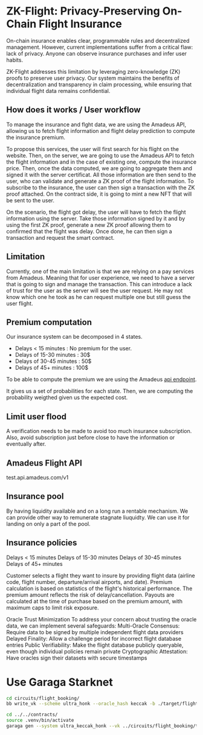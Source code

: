 

# ZK-Flight: Privacy-Preserving On-Chain Flight Insurance

On-chain insurance enables clear, programmable rules and decentralized management. However, current implementations suffer from a critical flaw: lack of privacy. Anyone can observe insurance purchases and infer user habits.

ZK-Flight addresses this limitation by leveraging zero-knowledge (ZK) proofs to preserve user privacy. Our system maintains the benefits of decentralization and transparency in claim processing, while ensuring that individual flight data remains confidential.


## How does it works / User workflow

To manage the insurance and flght data, we are using the Amadeus API, allowing us to fetch flight information and flight delay prediction to compute the insurance premium. 

To propose this services, the user will first search for his flight on the website. Then, on the server, we are going to use the Amadeus API to fetch the flight information and in the case of existing one, compute the insurance price. Then, once the data computed, we are going to aggregate them and signed it with the server certificat. All those information are then send to the user, who can validate and generate a ZK proof of the flight information. To subscribe to the insurance, the user can then sign a transaction with the ZK proof attached. On the contract side, it is going to mint a new NFT that will be sent to the user.

On the scenario, the flight got delay, the user will have to fetch the flight information using the server. Take those information signed by it and by using the first ZK proof, generate a new ZK proof allowing them to confirmed that the flight was delay. Once done, he can then sign a transaction and request the smart contract.


## Limitation

Currently, one of the main limitation is that we are relying on a pay services from Amadeus. Meaning that for user experience, we need to have a server that is going to sign and manage the transaction. 
This can introduce a lack of trust for the user as the server will see the user request. He may not know which one he took as he can request multiple one but still guess the user flight. 


## Premium computation

Our insurance system can be decomposed in 4 states.

- Delays < 15 minutes : No premium for the user. 
- Delays of 15-30 minutes : 30$
- Delays of 30-45 minutes : 50$
- Delays of 45+ minutes : 100$

To be able to compute the premium we are using the Amadeus [api endpoint](https://developers.amadeus.com/self-service/category/flights/api-doc/flight-delay-prediction).

It gives us a set of probabilities for each state. Then, we are computing the probability weigthed given us the expected cost.




## Limit user flood

A verification needs to be made to avoid too much insurance subscription. 
Also, avoid subscription just before close to have the information or eventually after.


## Amadeus Flight API


test.api.amadeus.com/v1


## Insurance pool 

By having liquidity available and on a long run a rentable mechanism. 
We can provide other way to remunerate stagnate liuquidty. We can use it for landing on only a part of the pool.


## Insurance policies

Delays < 15 minutes 
Delays of 15-30 minutes
Delays of 30-45 minutes
Delays of 45+ minutes

Customer selects a flight they want to insure by providing flight data (airline code, flight number, departure/arrival airports, and date).
Premium calculation is based on statistics of the flight's historical performance. The premium amount reflects the risk of delay/cancellation.
Payouts are calculated at the time of purchase based on the premium amount, with maximum caps to limit risk exposure.








Oracle Trust Minimization
To address your concern about trusting the oracle data, we can implement several safeguards:
Multi-Oracle Consensus: Require data to be signed by multiple independent flight data providers
Delayed Finality: Allow a challenge period for incorrect flight database entries
Public Verifiability: Make the flight database publicly queryable, even though individual policies remain private
Cryptographic Attestation: Have oracles sign their datasets with secure timestamps



# Use Garaga Starknet

```bash
cd circuits/flight_booking/
bb write_vk --scheme ultra_honk --oracle_hash keccak -b ./target/flight_booking.json -o ./target

cd ../../contracts/
source .venv/bin/activate
garaga gen --system ultra_keccak_honk --vk ../circuits/flight_booking/target/vk --project-name flightVerifier
```
